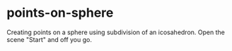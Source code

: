 # points-on-sphere
Creating points on a sphere using subdivision of an icosahedron.
Open the scene "Start" and off you go.
